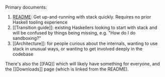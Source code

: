 Primary documents:

1. [README](../#readme): Get up-and-running with stack quickly. Requires no prior Haskell tooling experience
2. [[Transition guide]]: existing Haskellers looking to start with stack and will be confused by things being missing, e.g. "How do I do sandboxing?"
3. [[Architecture]]: for people curious about the internals, wanting to use stack in unusual ways, or wanting to get involved deeply in the codebase

There's also the [[FAQ]] which will likely have something for everyone, and the [[Downloads]] page (which is linked from the README).